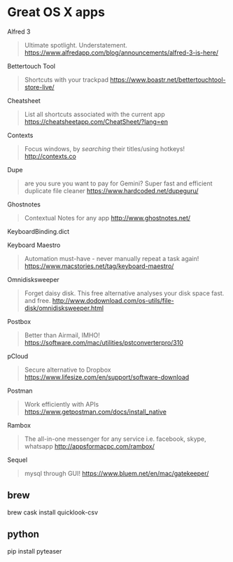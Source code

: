 # Great OS X apps

Alfred 3

> Ultimate spotlight. Understatement. <https://www.alfredapp.com/blog/announcements/alfred-3-is-here/>

Bettertouch Tool

> Shortcuts with your trackpad <https://www.boastr.net/bettertouchtool-store-live/>

Cheatsheet

> List all shortcuts associated with the current app <https://cheatsheetapp.com/CheatSheet/?lang=en>

Contexts

> Focus windows, by *searching* their titles/using hotkeys! <http://contexts.co>

Dupe

> are you sure you want to pay for Gemini? Super fast and efficient duplicate file cleaner <https://www.hardcoded.net/dupeguru/>

Ghostnotes

> Contextual Notes for any app <http://www.ghostnotes.net/>

KeyboardBinding.dict

Keyboard Maestro

> Automation must-have - never manually repeat a task again! <https://www.macstories.net/tag/keyboard-maestro/>

Omnidisksweeper

> Forget daisy disk. This free alternative analyses your disk space fast. and free. <http://www.dodownload.com/os-utils/file-disk/omnidisksweeper.html>

Postbox

> Better than Airmail, IMHO! <https://software.com/mac/utilities/pstconverterpro/310>

pCloud

> Secure alternative to Dropbox <https://www.lifesize.com/en/support/software-download>

Postman

> Work efficiently with APIs <https://www.getpostman.com/docs/install_native>

Rambox

> The all-in-one messenger for any service i.e. facebook, skype, whatsapp <http://appsformacpc.com/rambox/>

Sequel

> mysql through GUI! <https://www.bluem.net/en/mac/gatekeeper/>

## brew

brew cask install quicklook-csv

## python

pip install pyteaser
